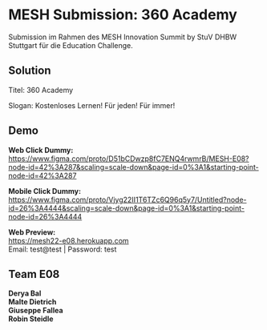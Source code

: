 # MESH Submission: 360 Academy

Submission im Rahmen des MESH Innovation Summit by StuV DHBW Stuttgart für die Education Challenge.

## Solution

Titel: 360 Academy

Slogan: Kostenloses Lernen! Für jeden! Für immer!

## Demo

**Web Click Dummy:**
https://www.figma.com/proto/D51bCDwzp8fC7ENQ4rwmrB/MESH-E08?node-id=42%3A287&scaling=scale-down&page-id=0%3A1&starting-point-node-id=42%3A287

**Mobile Click Dummy:** \
https://www.figma.com/proto/Vjyg22II1T6TZc6Q96q5y7/Untitled?node-id=26%3A4444&scaling=scale-down&page-id=0%3A1&starting-point-node-id=26%3A4444

**Web Preview:** \
https://mesh22-e08.herokuapp.com \
Email: test@test | Password: test

## Team E08

**Derya Bal** \
**Malte Dietrich** \
**Giuseppe Fallea** \
**Robin Steidle**